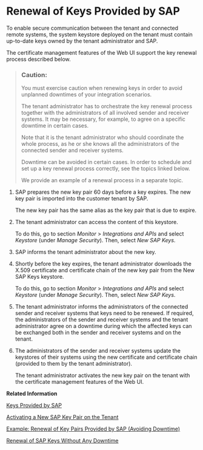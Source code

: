 <!-- loio5db16f58ec6947698168ce27f3361a80 -->

# Renewal of Keys Provided by SAP

To enable secure communication between the tenant and connected remote systems, the system keystore deployed on the tenant must contain up-to-date keys owned by the tenant administrator and SAP.



The certificate management features of the Web UI support the key renewal process described below.

> ### Caution:  
> You must exercise caution when renewing keys in order to avoid unplanned downtimes of your integration scenarios.
> 
> The tenant administrator has to orchestrate the key renewal process together with the administrators of all involved sender and receiver systems. It may be necessary, for example, to agree on a specific downtime in certain cases.
> 
> Note that it is the tenant administrator who should coordinate the whole process, as he or she knows all the administrators of the connected sender and receiver systems.
> 
> Downtime can be avoided in certain cases. In order to schedule and set up a key renewal process correctly, see the topics linked below.
> 
> We provide an example of a renewal process in a separate topic.

1.  SAP prepares the new key pair 60 days before a key expires. The new key pair is imported into the customer tenant by SAP.

    The new key pair has the same alias as the key pair that is due to expire.

2.  The tenant administrator can access the content of this keystore.

    To do this, go to section *Monitor* \> *Integrations and APIs* and select *Keystore* \(under *Manage Security*\). Then, select *New SAP Keys*.

3.  SAP informs the tenant administrator about the new key.

4.  Shortly before the key expires, the tenant administrator downloads the X.509 certificate and certificate chain of the new key pair from the New SAP Keys keystore.

    To do this, go to section *Monitor* \> *Integrations and APIs* and select *Keystore* \(under *Manage Security*\). Then, select *New SAP Keys*.

5.  The tenant administrator informs the administrators of the connected sender and receiver systems that keys need to be renewed. If required, the administrators of the sender and receiver systems and the tenant administrator agree on a downtime during which the affected keys can be exchanged both in the sender and receiver systems and on the tenant.

6.  The administrators of the sender and receiver systems update the keystores of their systems using the new certificate and certificate chain \(provided to them by the tenant administrator\).

    The tenant administrator activates the new key pair on the tenant with the certificate management features of the Web UI.


**Related Information**  


[Keys Provided by SAP](keys-provided-by-sap-9d8a60b.md "")

[Activating a New SAP Key Pair on the Tenant](activating-a-new-sap-key-pair-on-the-tenant-ada2969.md "")

[Example: Renewal of Key Pairs Provided by SAP \(Avoiding Downtime\)](example-renewal-of-key-pairs-provided-by-sap-avoiding-downtime-fe87373.md "")

[Renewal of SAP Keys Without Any Downtime](renewal-of-sap-keys-without-any-downtime-2218fa4.md "")

